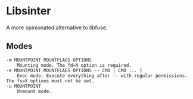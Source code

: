 # Libsinter

A more opinionated alternative to libfuse.

## Modes

    -m MOUNTPOINT MOUNTFLAGS OPTIONS
        Mounting mode. The fd=X option is required.
    -e MOUNTPOINT MOUNTFLAGS OPTIONS -- CMD [ CMD ... ]
        Exec mode. Execute everything after -- with regular permissions. The fs=X options must not be set.
    -u MOUNTPOINT
        Unmount mode.
